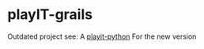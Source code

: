 playIT-grails
=============
Outdated project see:  A [playit-python](https://github.com/cthit/playIT-python)
For the new version
